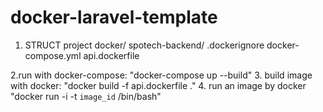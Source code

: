 # docker-laravel-template

1. STRUCT
project
       docker/
       spotech-backend/
       .dockerignore
       docker-compose.yml
       api.dockerfile
       
 2.run with docker-compose: "docker-compose up --build"
 3. build image with docker: "docker build -f api.dockerfile ."
 4. run an image by docker "docker run -i -t `image_id` /bin/bash"
